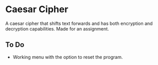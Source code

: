 # Caesar Cipher

A caesar cipher that shifts text forwards and has both encryption and decryption capabilities. Made for an assignment.

## **To Do**

- Working menu with the option to reset the program.
